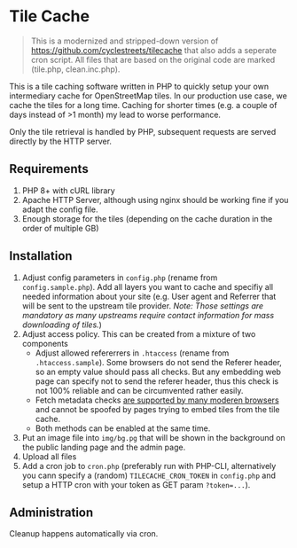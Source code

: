 # Tile Cache

> This is a modernized and stripped-down version of https://github.com/cyclestreets/tilecache that also adds a seperate cron script. All files that are based on the original code are marked (tile.php, clean.inc.php).

This is a tile caching software written in PHP to quickly setup your own intermediary cache for OpenStreetMap tiles.
In our production use case, we cache the tiles for a long time. Caching for shorter times (e.g. a couple of days instead of >1 month)
my lead to worse performance.

Only the tile retrieval is handled by PHP, subsequent requests are served directly by the HTTP server.

## Requirements
1. PHP 8+ with cURL library
2. Apache HTTP Server, although using nginx should be working fine if you adapt the config file.
3. Enough storage for the tiles (depending on the cache duration in the order of multiple GB)

## Installation
1. Adjust config parameters in `config.php` (rename from `config.sample.php`). Add all layers you want to cache and specifiy all needed information about your site (e.g. User agent and Referrer that will be sent to the upstream tile provider. *Note: Those settings are mandatory as many upstreams require contact information for mass downloading of tiles.*)
2. Adjust access policy. This can be created from a mixture of two components
    - Adjust allowed refererrers in `.htaccess` (rename from `.htaccess.sample`). Some browsers do not send the Referer header, so an empty value should pass all checks. But any embedding web page can specify not to send the referer header, thus this check is not 100% reliable and can be circumvented rather easily.
    - Fetch metadata checks [are supported by many moderen browsers](https://developer.mozilla.org/en-US/docs/Web/HTTP/Headers/Sec-Fetch-Site#browser_compatibility) and cannot be spoofed by pages trying to embed tiles from the tile cache.
    - Both methods can be enabled at the same time.
3. Put an image file into `img/bg.pg` that will be shown in the background on the public landing page and the admin page.
3. Upload all files
4. Add a cron job to `cron.php` (preferably run with PHP-CLI, alternatively you cann specify a (random) `TILECACHE_CRON_TOKEN` in `config.php` and setup a HTTP cron with your token as GET param `?token=...`).

## Administration
Cleanup happens automatically via cron.
